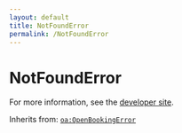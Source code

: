 ```yaml
---
layout: default
title: NotFoundError
permalink: /NotFoundError
---
```


# NotFoundError


For more information, see the [developer site](https://developer.openactive.io/data-model/types/notfounderror).

Inherits from: [`oa:OpenBookingError`](https://openactive.io/OpenBookingError)
